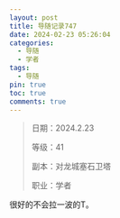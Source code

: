 ```yaml
---
layout: post
title: 导随记录747
date: 2024-02-23 05:26:04
categories:
  - 导随
  - 学者
tags:
  - 导随
pin: true
toc: true
comments: true
---
```

> 日期：2024.2.23
>
> 等级：41
>
> 副本：对龙城塞石卫塔
>
> 职业：学者

很好的不会拉一波的T。